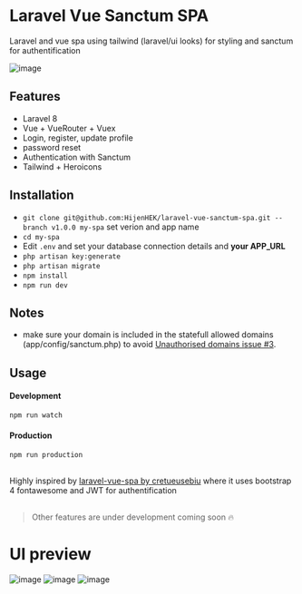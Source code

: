 # Laravel Vue Sanctum SPA

Laravel and vue spa using tailwind (laravel/ui looks) for styling and sanctum for authentification

![image](https://drive.google.com/uc?export=view&id=1E-hlDaiSC248fMzmtivjQJprTY_qJVUA)


## Features

-   Laravel 8
-   Vue + VueRouter + Vuex
-   Login, register, update profile
-   password reset
-   Authentication with Sanctum
-   Tailwind + Heroicons

## Installation

-   `git clone git@github.com:HijenHEK/laravel-vue-sanctum-spa.git --branch v1.0.0 my-spa`  set verion and app name 
-   `cd my-spa`
-   Edit `.env` and set your database connection details and **your APP_URL** 
-   `php artisan key:generate`
-   `php artisan migrate`
-   `npm install`
-   `npm run dev`

## Notes
- make sure your domain is included in the statefull allowed domains (app/config/sanctum.php) to avoid [Unauthorised domains issue #3](/../../issues/3).

## Usage

#### Development

```bash
npm run watch

```

#### Production

```bash
npm run production
```

##

Highly inspired by [laravel-vue-spa by cretueusebiu](https://github.com/cretueusebiu/laravel-vue-spa) where it uses bootstrap 4 fontawesome and JWT for authentification

##

> Other features are under development coming soon :fire:


# UI preview

![image](https://drive.google.com/uc?export=view&id=1mTeWNVOaqEl2437lHtgiNcb6dfTj6KZ6)
![image](https://drive.google.com/uc?export=view&id=177_rm40cjacxza19Ue68dVQUizeKQxJy)
![image](https://drive.google.com/uc?export=view&id=1D4Hr3X97GuFmsd6mh3nzahx6VhciXI3a)
